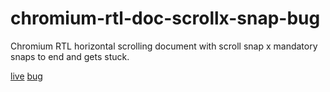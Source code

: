 # chromium-rtl-doc-scrollx-snap-bug
Chromium RTL horizontal scrolling document with scroll snap x mandatory snaps to end and gets stuck.

[live](https://pinkhominid.github.io/chromium-rtl-doc-scrollx-snap-bug/)
[bug](https://bugs.chromium.org/p/chromium/issues/detail?id=1296943)
